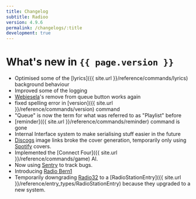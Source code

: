 ```yaml
---
title: Changelog
subtitle: Radioo
version: 4.9.6
permalink: /changelogs/:title
development: true
---
```


# What's new in `{{ page.version }}`
- Optimised some of the [lyrics]({{ site.url }}/reference/commands/lyrics) background behaviour
- Improved some of the logging
- [Webiesela](http://giesela.org)'s remove from queue button works again
- fixed spelling error in [version]({{ site.url }}/reference/commands/version) command
- "Queue" is now the term for what was referred to as "Playlist" before
- [reminder]({{ site.url }}/reference/commands/reminder) command is gone
- Internal Interface system to make serialising stuff easier in the future
- [Discogs](https://www.discogs.com/) image links broke the cover generation, temporarily only using [Spotify](https://www.spotify.com/) covers.
- Implemented the [Connect Four]({{ site.url }}/reference/commands/game) AI.
- Now using [Sentry](https://sentry.io) to track bugs.
- Introducing [Radio Bern1](http://www.radiobern1.ch/)
- Temporarily downgrading [Radio32](http://www.radio32.ch/) to a [RadioStationEntry]({{ site.url }}/reference/entry_types/RadioStationEntry) because they upgraded to a new system.
